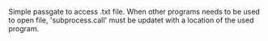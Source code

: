 Simple passgate to access .txt file. When other programs needs to be used to open file, 'subprocess.call' must be updatet with a location of the used program.
